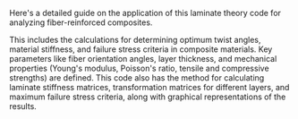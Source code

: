 Here's a detailed guide on the application of this laminate theory code for analyzing fiber-reinforced composites. 

This includes the calculations for determining optimum twist angles, material stiffness, and failure stress criteria in composite materials. 
Key parameters like fiber orientation angles, layer thickness, and mechanical properties (Young's modulus, Poisson's ratio, tensile and compressive strengths) are defined. 
This code also has the method for calculating laminate stiffness matrices, transformation matrices for different layers, and maximum failure stress criteria, along with graphical representations of the results. 
